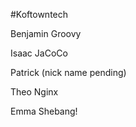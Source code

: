 #Koftowntech

Benjamin Groovy 

Isaac JaCoCo

Patrick (nick name pending)

Theo Nginx

Emma Shebang!

